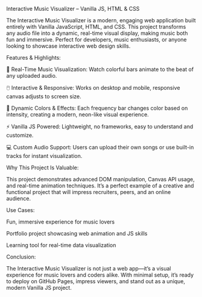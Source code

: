 Interactive Music Visualizer – Vanilla JS, HTML & CSS

The Interactive Music Visualizer is a modern, engaging web application built entirely with Vanilla JavaScript, HTML, and CSS. This project transforms any audio file into a dynamic, real-time visual display, making music both fun and immersive. Perfect for developers, music enthusiasts, or anyone looking to showcase interactive web design skills.

Features & Highlights:

🎵 Real-Time Music Visualization: Watch colorful bars animate to the beat of any uploaded audio.

🖱️ Interactive & Responsive: Works on desktop and mobile, responsive canvas adjusts to screen size.

🎨 Dynamic Colors & Effects: Each frequency bar changes color based on intensity, creating a modern, neon-like visual experience.

⚡ Vanilla JS Powered: Lightweight, no frameworks, easy to understand and customize.

💻 Custom Audio Support: Users can upload their own songs or use built-in tracks for instant visualization.

Why This Project Is Valuable:

This project demonstrates advanced DOM manipulation, Canvas API usage, and real-time animation techniques. It’s a perfect example of a creative and functional project that will impress recruiters, peers, and an online audience.

Use Cases:

Fun, immersive experience for music lovers

Portfolio project showcasing web animation and JS skills

Learning tool for real-time data visualization

Conclusion:

The Interactive Music Visualizer is not just a web app—it’s a visual experience for music lovers and coders alike. With minimal setup, it’s ready to deploy on GitHub Pages, impress viewers, and stand out as a unique, modern Vanilla JS project.
